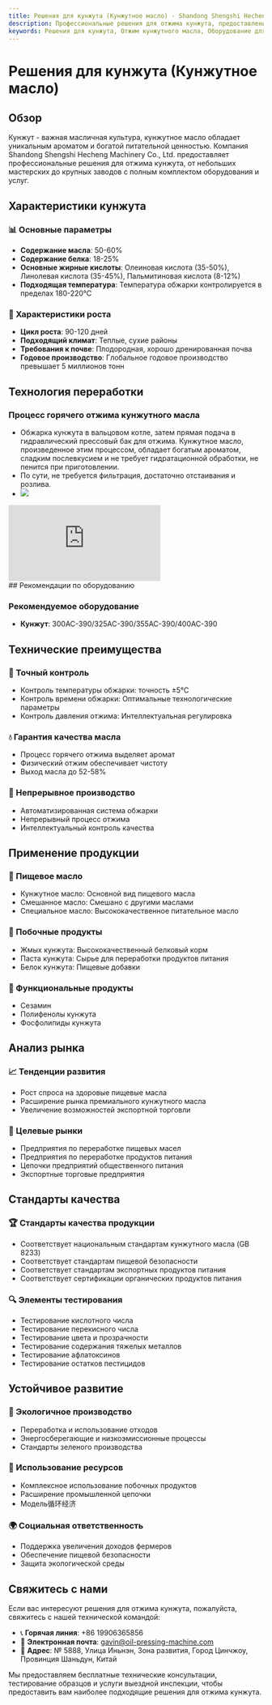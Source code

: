 ```yaml
---
title: Решения для кунжута (Кунжутное масло) - Shandong Shengshi Hecheng Machinery Co., Ltd.
description: Профессиональные решения для отжима кунжута, предоставление оборудования и технических услуг по переработке кунжутного масла, содержание масла 50-60%, использование процесса горячего отжима для выделения аромата, от небольших мастерских до крупных заводов с полным комплектом оборудования и услуг.
keywords: Решения для кунжута, Отжим кунжутного масла, Оборудование для переработки кунжута, Линия производства кунжутного масла, Процесс горячего отжима кунжута, Пресс для кунжутного масла, Экстракция кунжутного масла, Переработка кунжута, Оборудование для отжима кунжутного масла, Оборудование для производства кунжутного масла, Завод по переработке кунжутного масла
---
```


# Решения для кунжута (Кунжутное масло)

## Обзор

Кунжут - важная масличная культура, кунжутное масло обладает уникальным ароматом и богатой питательной ценностью. Компания Shandong Shengshi Hecheng Machinery Co., Ltd. предоставляет профессиональные решения для отжима кунжута, от небольших мастерских до крупных заводов с полным комплектом оборудования и услуг.

## Характеристики кунжута

### 📊 Основные параметры
- **Содержание масла**: 50-60%
- **Содержание белка**: 18-25%
- **Основные жирные кислоты**: Олеиновая кислота (35-50%), Линолевая кислота (35-45%), Пальмитиновая кислота (8-12%)
- **Подходящая температура**: Температура обжарки контролируется в пределах 180-220℃

### 🌱 Характеристики роста
- **Цикл роста**: 90-120 дней
- **Подходящий климат**: Теплые, сухие районы
- **Требования к почве**: Плодородная, хорошо дренированная почва
- **Годовое производство**: Глобальное годовое производство превышает 5 миллионов тонн

## Технология переработки

### Процесс горячего отжима кунжутного масла
- Обжарка кунжута в вальцовом котле, затем прямая подача в гидравлический прессовый бак для отжима. Кунжутное масло, произведенное этим процессом, обладает богатым ароматом, сладким послевкусием и не требует гидратационной обработки, не пенится при приготовлении.
- По сути, не требуется фильтрация, достаточно отстаивания и розлива.
- ![](/images/芝麻热榨工艺.png)
<div class="video-container">
  <iframe src="https://www.youtube.com/embed/qBI23dYcG2I" frameborder="0" allow="accelerometer; autoplay; clipboard-write; encrypted-media; gyroscope; picture-in-picture" allowfullscreen></iframe>
</div>
## Рекомендации по оборудованию

### Рекомендуемое оборудование
- **Кунжут**: 300AC-390/325AC-390/355AC-390/400AC-390

## Технические преимущества

### 🎯 Точный контроль
- Контроль температуры обжарки: точность ±5℃
- Контроль времени обжарки: Оптимальные технологические параметры
- Контроль давления отжима: Интеллектуальная регулировка

### 💧 Гарантия качества масла
- Процесс горячего отжима выделяет аромат
- Физический отжим обеспечивает чистоту
- Выход масла до 52-58%

### 🔄 Непрерывное производство
- Автоматизированная система обжарки
- Непрерывный процесс отжима
- Интеллектуальный контроль качества

## Применение продукции

### 🍳 Пищевое масло
- Кунжутное масло: Основной вид пищевого масла
- Смешанное масло: Смешано с другими маслами
- Специальное масло: Высококачественное питательное масло

### 🥛 Побочные продукты
- Жмых кунжута: Высококачественный белковый корм
- Паста кунжута: Сырье для переработки продуктов питания
- Белок кунжута: Пищевые добавки

### 💊 Функциональные продукты
- Сезамин
- Полифенолы кунжута
- Фосфолипиды кунжута

## Анализ рынка

### 📈 Тенденции развития
- Рост спроса на здоровые пищевые масла
- Расширение рынка премиального кунжутного масла
- Увеличение возможностей экспортной торговли

### 🎯 Целевые рынки
- Предприятия по переработке пищевых масел
- Предприятия по переработке продуктов питания
- Цепочки предприятий общественного питания
- Экспортные торговые предприятия



## Стандарты качества

### 🏆 Стандарты качества продукции
- Соответствует национальным стандартам кунжутного масла (GB 8233)
- Соответствует стандартам пищевой безопасности
- Соответствует стандартам экспортных продуктов питания
- Соответствует сертификации органических продуктов питания

### 🔍 Элементы тестирования
- Тестирование кислотного числа
- Тестирование перекисного числа
- Тестирование цвета и прозрачности
- Тестирование содержания тяжелых металлов
- Тестирование афлатоксинов
- Тестирование остатков пестицидов

## Устойчивое развитие

### 🌱 Экологичное производство
- Переработка и использование отходов
- Энергосберегающие и низкоэмиссионные процессы
- Стандарты зеленого производства

### 🔄 Использование ресурсов
- Комплексное использование побочных продуктов
- Расширение промышленной цепочки
- Модель循环经济

### 🌍 Социальная ответственность
- Поддержка увеличения доходов фермеров
- Обеспечение пищевой безопасности
- Защита экологической среды

## Свяжитесь с нами

Если вас интересуют решения для отжима кунжута, пожалуйста, свяжитесь с нашей технической командой:

- 📞 **Горячая линия**: +86 19906365856
- 📧 **Электронная почта**: gavin@oil-pressing-machine.com
- 📍 **Адрес**: № 5888, Улица Иньнэн, Зона развития, Город Цинчжоу, Провинция Шаньдун, Китай

Мы предоставляем бесплатные технические консультации, тестирование образцов и услуги выездной инспекции, чтобы предоставить вам наиболее подходящие решения для отжима кунжута.